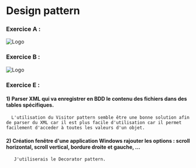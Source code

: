 # Design pattern

### Exercice A :

![Logo](https://i.imgur.com/QIBqiOo.png)

### Exercice B :

![Logo](https://i.imgur.com/lKvI2Kn.png)

### Exercice E :

#### 1)  Parser XML qui va enregistrer en BDD le contenu des fichiers dans des tables spécifiques.

```http
  L'utilisation du Visitor pattern semble être une bonne solution afin de parser du XML car il est plus facile d'utilisation car il permet facilement d'acceder à toutes les valeurs d'un objet.
```

#### 2)  Création fenêtre d'une application Windows rajouter les options : scroll horizontal, scroll vertical, bordure droite et gauche, ...

```http
   J'utiliserais le Decorator pattern.
```

